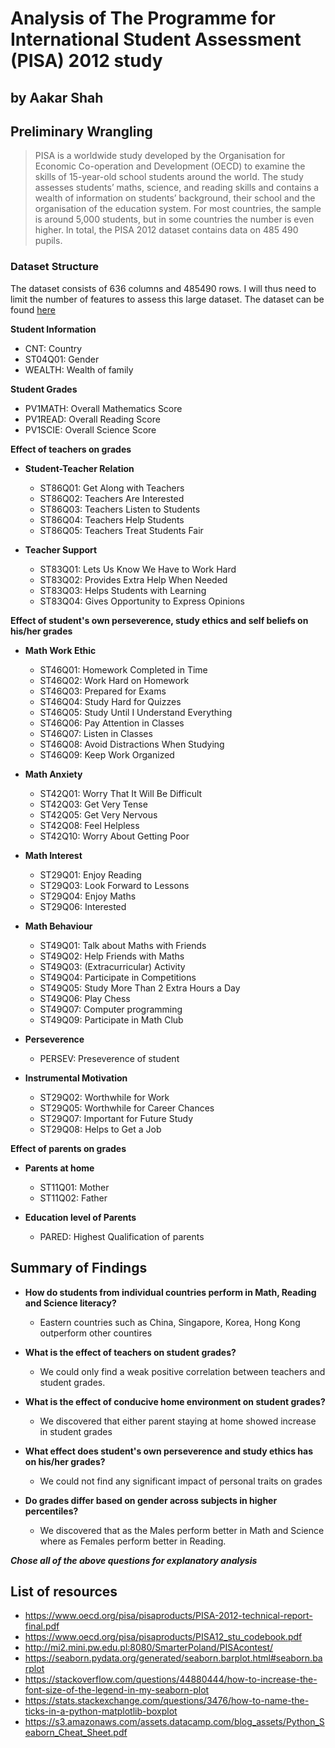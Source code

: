 # Analysis of The Programme for International Student Assessment (PISA) 2012 study

## by Aakar Shah

## Preliminary Wrangling

> PISA is a worldwide study developed by the Organisation for Economic Co-operation and Development (OECD) to examine the skills of 15-year-old school students around the world. The study assesses students’ maths, science, and reading skills and contains a wealth of information on students’ background, their school and the organisation of the education system. For most countries, the sample is around 5,000 students, but in some countries the number is even higher. In total, the PISA 2012 dataset contains data on 485 490 pupils.


### Dataset Structure

The dataset consists of 636 columns and 485490 rows. I will thus need to limit the number of features to assess this large dataset. The dataset can be found [here](https://www.google.com/url?q=https://s3.amazonaws.com/udacity-hosted-downloads/ud507/pisa2012.csv.zip&sa=D&ust=1554482573645000) 

**Student Information**
- CNT: Country
- ST04Q01: Gender
- WEALTH: Wealth of family

**Student Grades**
- PV1MATH: Overall Mathematics Score
- PV1READ: Overall Reading Score
- PV1SCIE: Overall Science Score

**Effect of teachers on grades**

- **Student-Teacher Relation**
    - ST86Q01: Get Along with Teachers
    - ST86Q02: Teachers Are Interested
    - ST86Q03: Teachers Listen to Students
    - ST86Q04: Teachers Help Students
    - ST86Q05: Teachers Treat Students Fair

- **Teacher Support**
    - ST83Q01: Lets Us Know We Have to Work Hard
    - ST83Q02: Provides Extra Help When Needed
    - ST83Q03: Helps Students with Learning
    - ST83Q04: Gives Opportunity to Express Opinions

**Effect of student's own perseverence, study ethics and self beliefs on his/her grades**

- **Math Work Ethic**

    - ST46Q01: Homework Completed in Time
    - ST46Q02: Work Hard on Homework
    - ST46Q03: Prepared for Exams
    - ST46Q04: Study Hard for Quizzes
    - ST46Q05: Study Until I Understand Everything
    - ST46Q06: Pay Attention in Classes
    - ST46Q07: Listen in Classes
    - ST46Q08: Avoid Distractions When Studying
    - ST46Q09: Keep Work Organized

- **Math Anxiety**

    - ST42Q01: Worry That It Will Be Difficult
    - ST42Q03: Get Very Tense
    - ST42Q05: Get Very Nervous
    - ST42Q08: Feel Helpless
    - ST42Q10: Worry About Getting Poor

- **Math Interest**

    - ST29Q01: Enjoy Reading
    - ST29Q03: Look Forward to Lessons
    - ST29Q04: Enjoy Maths
    - ST29Q06: Interested

- **Math Behaviour**

    - ST49Q01: Talk about Maths with Friends
    - ST49Q02: Help Friends with Maths
    - ST49Q03: (Extracurricular) Activity
    - ST49Q04: Participate in Competitions
    - ST49Q05: Study More Than 2 Extra Hours a Day
    - ST49Q06: Play Chess
    - ST49Q07: Computer programming
    - ST49Q09: Participate in Math Club
    
- **Perseverence**
    - PERSEV: Preseverence of student

- **Instrumental Motivation**
    - ST29Q02: Worthwhile for Work
    - ST29Q05: Worthwhile for Career Chances
    - ST29Q07: Important for Future Study
    - ST29Q08: Helps to Get a Job


**Effect of parents on grades**

- **Parents at home**
    - ST11Q01: Mother
    - ST11Q02: Father

- **Education level of Parents**  
    - PARED: Highest Qualification of parents


## Summary of Findings


- **How do students from individual countries perform in Math, Reading and Science literacy?**
    - Eastern countries such as China, Singapore, Korea, Hong Kong outperform other countires

- **What is the effect of teachers on student grades?**
    - We could only find a weak positive correlation between teachers and student grades. 

- **What is the effect of conducive home environment on student grades?**
    - We discovered that either parent staying at home showed increase in student grades

- **What effect does student's own perseverence and study ethics has on his/her grades?**
    - We could not find any significant impact of personal traits on grades

- **Do grades differ based on gender across subjects in higher percentiles?**
    - We discovered that as the Males perform better in Math and Science where as Females perform better in Reading.
    
***Chose all of the above questions for explanatory analysis***

## List of resources

- https://www.oecd.org/pisa/pisaproducts/PISA-2012-technical-report-final.pdf
- https://www.oecd.org/pisa/pisaproducts/PISA12_stu_codebook.pdf
- http://mi2.mini.pw.edu.pl:8080/SmarterPoland/PISAcontest/
- https://seaborn.pydata.org/generated/seaborn.barplot.html#seaborn.barplot
- https://stackoverflow.com/questions/44880444/how-to-increase-the-font-size-of-the-legend-in-my-seaborn-plot
- https://stats.stackexchange.com/questions/3476/how-to-name-the-ticks-in-a-python-matplotlib-boxplot
- https://s3.amazonaws.com/assets.datacamp.com/blog_assets/Python_Seaborn_Cheat_Sheet.pdf
